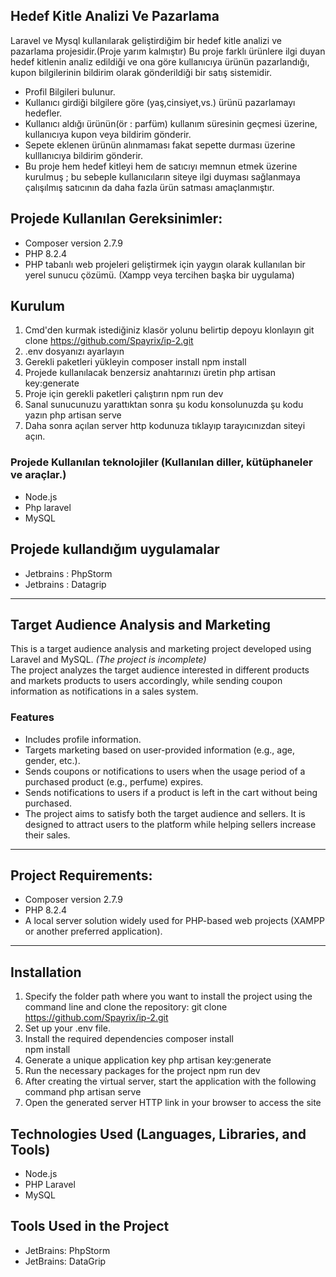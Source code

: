 
## Hedef Kitle Analizi Ve Pazarlama

Laravel ve Mysql kullanılarak geliştirdiğim bir hedef kitle analizi ve pazarlama projesidir.(Proje yarım kalmıştır)
Bu proje farklı ürünlere ilgi duyan hedef kitlenin analiz edildiği ve ona göre kullanıcıya ürünün pazarlandığı, kupon bilgilerinin bildirim olarak gönderildiği bir satış sistemidir.

- Profil Bilgileri bulunur.
- Kullanıcı girdiği bilgilere göre (yaş,cinsiyet,vs.) ürünü pazarlamayı hedefler.
- Kullanıcı aldığı ürünün(ör : parfüm) kullanım süresinin geçmesi üzerine, kullanıcıya kupon veya bildirim gönderir.
- Sepete eklenen ürünün alınmaması fakat sepette durması üzerine kulllanıcıya bildirim gönderir.
- Bu proje hem hedef kitleyi hem de satıcıyı memnun etmek üzerine kurulmuş ; bu sebeple kullanıcıların siteye ilgi duyması sağlanmaya çalışılmış satıcının da daha fazla ürün satması amaçlanmıştır.


## Projede Kullanılan Gereksinimler:
- Composer version 2.7.9
- PHP 8.2.4
- PHP tabanlı web projeleri geliştirmek için yaygın olarak kullanılan bir yerel sunucu çözümü. (Xampp veya tercihen başka bir uygulama)

## Kurulum
1. Cmd'den kurmak istediğiniz klasör yolunu belirtip depoyu klonlayın 
git clone https://github.com/Spayrix/ip-2.git
2. .env dosyanızı ayarlayın
3. Gerekli paketleri yükleyin
composer install
npm install
4. Projede kullanılacak benzersiz anahtarınızı üretin
php artisan key:generate
5. Proje için gerekli paketleri çalıştırın
npm run dev
6. Sanal sunucunuzu yarattıktan sonra şu kodu konsolunuzda şu kodu yazın
php artisan serve
7. Daha sonra açılan server http kodunuza tıklayıp tarayıcınızdan siteyi açın.

### Projede Kullanılan teknolojiler (Kullanılan diller, kütüphaneler ve araçlar.)
- Node.js
- Php laravel
- MySQL


## Projede kullandığım uygulamalar
- Jetbrains : PhpStorm
- Jetbrains : Datagrip

---------------------------------------------------------------------------------------------------------------------
## Target Audience Analysis and Marketing

This is a target audience analysis and marketing project developed using Laravel and MySQL. *(The project is incomplete)*  
The project analyzes the target audience interested in different products and markets products to users accordingly, while sending coupon information as notifications in a sales system.

### Features
- Includes profile information.
- Targets marketing based on user-provided information (e.g., age, gender, etc.).
- Sends coupons or notifications to users when the usage period of a purchased product (e.g., perfume) expires.
- Sends notifications to users if a product is left in the cart without being purchased.
- The project aims to satisfy both the target audience and sellers. It is designed to attract users to the platform while helping sellers increase their sales.

---

## Project Requirements:
- Composer version 2.7.9
- PHP 8.2.4
- A local server solution widely used for PHP-based web projects (XAMPP or another preferred application).

---

## Installation
1. Specify the folder path where you want to install the project using the command line and clone the repository:
   git clone https://github.com/Spayrix/ip-2.git
2. Set up your .env file.
3. Install the required dependencies
composer install  
npm install
4. Generate a unique application key
php artisan key:generate
5. Run the necessary packages for the project
npm run dev
6. After creating the virtual server, start the application with the following command
php artisan serve
7. Open the generated server HTTP link in your browser to access the site

## Technologies Used (Languages, Libraries, and Tools)
- Node.js
- PHP Laravel
- MySQL

## Tools Used in the Project
- JetBrains: PhpStorm
- JetBrains: DataGrip

 
   


